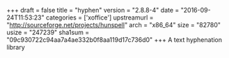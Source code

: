 +++
draft = false
title = "hyphen"
version = "2.8.8-4"
date = "2016-09-24T11:53:23"
categories = ['xoffice']
upstreamurl = "http://sourceforge.net/projects/hunspell"
arch = "x86_64"
size = "82780"
usize = "247239"
sha1sum = "09c930722c94aa7a4ae332b0f8aa119d17c736d0"
+++
A text hyphenation library